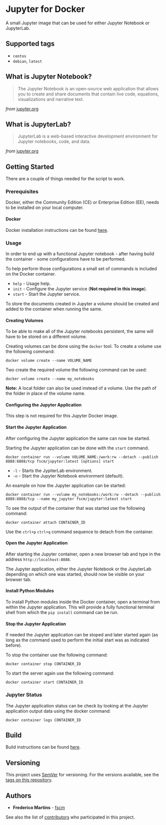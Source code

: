 # Jupyter for Docker

A small Jupyter image that can be used for either Jupyter Notebook or
JupyterLab.

## Supported tags

* `centos`
* `debian`, `latest`

## What is Jupyter Notebook?

> The Jupyter Notebook is an open-source web application that allows you to create and share documents that contain live code, equations, visualizations and narrative text.

*from* [jupyter.org](https://jupyter.org)

## What is JupyterLab?

> JupyterLab is a web-based interactive development environment for Jupyter notebooks, code, and data.

*from* [jupyter.org](https://jupyter.org)

## Getting Started

There are a couple of things needed for the script to work.

### Prerequisites

Docker, either the Community Edition (CE) or Enterprise Edition (EE), needs to
be installed on your local computer.

#### Docker

Docker installation instructions can be found
[here](https://docs.docker.com/install/).

### Usage

In order to end up with a functional Jupyter notebook - after having build
the container - some configurations have to be performed.

To help perform those configurations a small set of commands is included on the
Docker container.

* `help` - Usage help.
* `init` - Configure the Jupyter service (__Not required in this image__).
* `start` - Start the Jupyter service.

To store the documents created in Jupyter a volume should be created and added
to the container when running the same.

#### Creating Volumes

To be able to make all of the Jupyter notebooks persistent, the same will have
to be stored on a different volume.

Creating volumes can be done using the `docker` tool. To create a volume use
the following command:

```shell
docker volume create --name VOLUME_NAME
```

Two create the required volume the following command can be used:

```shell
docker volume create --name my_notebooks
```

**Note:** A local folder can also be used instead of a volume. Use the path of
the folder in place of the volume name.

#### Configuring the Jupyter Application

This step is not required for this Jupyter Docker image.

#### Start the Jupyter Application

After configuring the Jupyter application the same can now be started.

Starting the Jupyter application can be done with the `start` command.

```shell
docker container run --volume VOLUME_NAME:/work:rw --detach --publish 8888:8888/tcp fscm/jupyter:latest [options] start
```

* `-l` - Starts the JypiterLab environment.
* `-n` - Start the Jupyter Notebook environment (default).

An example on how the Jupyter application can be started:

```shell
docker container run --volume my_notebooks:/work:rw --detach --publish 8888:8888/tcp --name my_jupyter fscm/jupyter:latest start
```

To see the output of the container that was started use the following command:

```shell
docker container attach CONTAINER_ID
```

Use the `ctrl+p` `ctrl+q` command sequence to detach from the container.

#### Open the Jupyter Application

After starting the Jupyter container, open a new browser tab and type in the
address `http://localhost:8888`.

The Jupyter application, either the Jupyter Notebook or the JupyterLab
depending on which one was started, should now be visible on your browser tab.

#### Install Python Modules

To install Python modules inside the Docker container, open a terminal from
within the Jupyter application. This will provide a fully functional terminal
shell from which the `pip install` command can be run.

#### Stop the Jupyter Application

If needed the Jupyter application can be stoped and later started again (as
long as the command used to perform the initial start was as indicated before).

To stop the container use the following command:

```shell
docker container stop CONTAINER_ID
```

To start the server again use the following command:

```shell
docker container start CONTAINER_ID
```

### Jupyter Status

The Jupyter application status can be check by looking at the Jupyter
application output data using the docker command:

```shell
docker container logs CONTAINER_ID
```

## Build

Build instructions can be found
[here](https://github.com/fscm/docker-jupyter/blob/master/README.build.md).

## Versioning

This project uses [SemVer](http://semver.org/) for versioning. For the versions
available, see the [tags on this repository](https://github.com/fscm/docker-jupyter/tags).

## Authors

* **Frederico Martins** - [fscm](https://github.com/fscm)

See also the list of [contributors](https://github.com/fscm/docker-jupyter/contributors)
who participated in this project.
